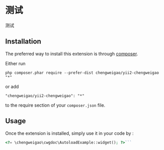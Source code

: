 测试
==
测试

Installation
------------

The preferred way to install this extension is through [composer](http://getcomposer.org/download/).

Either run

```
php composer.phar require --prefer-dist chengweigao/yii2-chengweigao "*"
```

or add

```
"chengweigao/yii2-chengweigao": "*"
```

to the require section of your `composer.json` file.


Usage
-----

Once the extension is installed, simply use it in your code by  :

```php
<?= \chengweigao\cwgdoc\AutoloadExample::widget(); ?>```